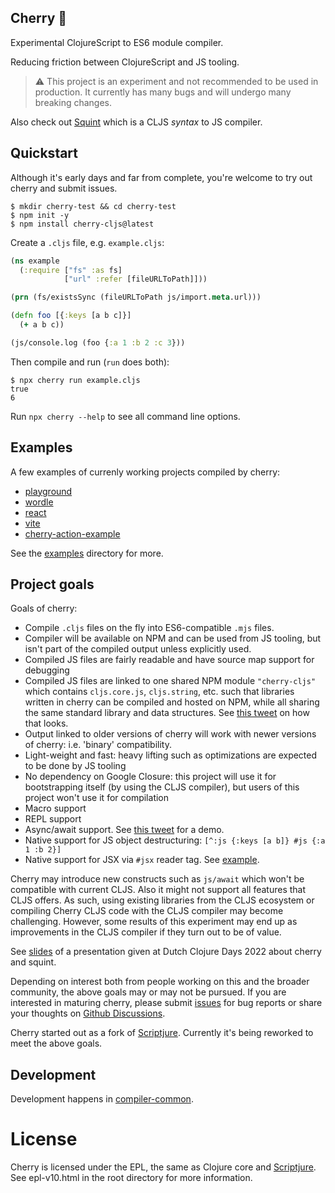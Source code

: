## Cherry :cherries:

Experimental ClojureScript to ES6 module compiler.

Reducing friction between ClojureScript and JS tooling.

> :warning: This project is an experiment and not recommended to be used in
> production. It currently has many bugs and will undergo many breaking changes.

Also check out [Squint](https://github.com/squint-cljs/squint) which
is a CLJS _syntax_ to JS compiler.

## Quickstart

Although it's early days and far from complete, you're welcome to try out cherry and submit issues.

``` shell
$ mkdir cherry-test && cd cherry-test
$ npm init -y
$ npm install cherry-cljs@latest
```

Create a `.cljs` file, e.g. `example.cljs`:

``` clojure
(ns example
  (:require ["fs" :as fs]
            ["url" :refer [fileURLToPath]]))

(prn (fs/existsSync (fileURLToPath js/import.meta.url)))

(defn foo [{:keys [a b c]}]
  (+ a b c))

(js/console.log (foo {:a 1 :b 2 :c 3}))
```

Then compile and run (`run` does both):

```
$ npx cherry run example.cljs
true
6
```

Run `npx cherry --help` to see all command line options.

## Examples

A few examples of currenly working projects compiled by cherry:

- [playground](https://squint-cljs.github.io/cherry/)
- [wordle](https://squint-cljs.github.io/cherry/examples/wordle/index.html)
- [react](https://squint-cljs.github.io/cherry/examples/react/index.html)
- [vite](examples/vite)
- [cherry-action-example](https://github.com/borkdude/cherry-action-example)

See the [examples](examples) directory for more.

## Project goals

Goals of cherry:

- Compile `.cljs` files on the fly into ES6-compatible `.mjs` files.
- Compiler will be available on NPM and can be used from JS tooling, but isn't
  part of the compiled output unless explicitly used.
- Compiled JS files are fairly readable and have source map support for
  debugging
- Compiled JS files are linked to one shared NPM module `"cherry-cljs"` which
  contains `cljs.core.js`, `cljs.string`, etc.  such that libraries written in
  cherry can be compiled and hosted on NPM, while all sharing the same
  standard library and data structures. See [this
  tweet](https://twitter.com/borkdude/status/1549830159326404616) on how that
  looks.
- Output linked to older versions of cherry will work with newer
  versions of cherry: i.e. 'binary' compatibility.
- Light-weight and fast: heavy lifting such as optimizations are expected to be
  done by JS tooling
- No dependency on Google Closure: this project will use it for bootstrapping
  itself (by using the CLJS compiler), but users of this project won't use it for compilation
- Macro support
- REPL support
- Async/await support. See [this tweet](https://twitter.com/borkdude/status/1549843802604638209) for a demo.
- Native support for JS object destructuring: `[^:js {:keys [a b]} #js {:a 1 :b 2}]`
- Native support for JSX via `#jsx` reader tag. See [example](https://github.com/squint-cljs/cherry/blob/main/examples/jsx/pages/component.cljs).

Cherry may introduce new constructs such as `js/await` which won't be compatible
with current CLJS. Also it might not support all features that CLJS offers. As
such, using existing libraries from the CLJS ecosystem or compiling Cherry CLJS
code with the CLJS compiler may become challenging. However, some results of
this experiment may end up as improvements in the CLJS compiler if they turn out
to be of value.

See [slides](https://www.dropbox.com/s/955jgzy6hgpx67r/dcd2022-cljs-reimagined.pdf?dl=0) of a presentation given at Dutch Clojure Days 2022 about cherry and squint.

Depending on interest both from people working on this and the broader
community, the above goals may or may not be pursued. If you are interested in
maturing cherry, please submit
[issues](https://github.com/squint-cljs/cherry/issues) for bug reports or share
your thoughts on [Github
Discussions](https://github.com/squint-cljs/cherry/discussions).

Cherry started out as a fork of
[Scriptjure](https://github.com/arohner/scriptjure). Currently it's being
reworked to meet the above goals.

<!-- ## Funding -->

<!-- This project is developed with the following partners, either by funding time -->
<!-- and/or money: -->

<!-- - [Nextjournal](https://nextjournal.com/) -->
<!-- - The main author's [Github Sponsors](https://github.com/sponsors/borkdude) -->

## Development

Development happens in [compiler-common](https://github.com/squint-cljs/compiler-common).

License
=======
Cherry is licensed under the EPL, the same as Clojure core and [Scriptjure](https://github.com/arohner/scriptjure). See epl-v10.html in the root directory for more information.
